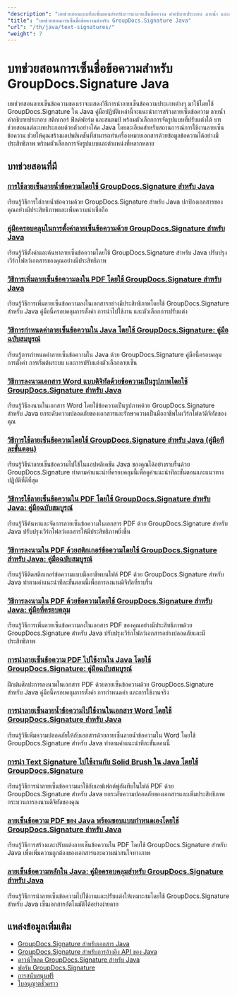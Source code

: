 ```yaml
---
"description": "บทช่วยสอนแบบทีละขั้นตอนสำหรับการนำลายเซ็นข้อความ คำอธิบายประกอบ ลายน้ำ และการทำเครื่องหมายเอกสารตามข้อความไปใช้งานด้วย GroupDocs.Signature สำหรับ Java"
"title": "บทช่วยสอนการเซ็นชื่อข้อความสำหรับ GroupDocs.Signature Java"
"url": "/th/java/text-signatures/"
"weight": 7
---
```


# บทช่วยสอนการเซ็นชื่อข้อความสำหรับ GroupDocs.Signature Java

บทช่วยสอนลายเซ็นข้อความของเราจะแสดงวิธีการนำลายเซ็นข้อความประเภทต่างๆ มาใช้โดยใช้ GroupDocs.Signature ใน Java คู่มือปฏิบัติเหล่านี้จะแนะนำการสร้างลายเซ็นข้อความ ลายน้ำ คำอธิบายประกอบ สติกเกอร์ ฟิลด์ฟอร์ม และสแตมป์ พร้อมตัวเลือกการจัดรูปแบบที่ปรับแต่งได้ บทช่วยสอนแต่ละบทประกอบด้วยตัวอย่างโค้ด Java โดยละเอียดสำหรับสถานการณ์การใช้งานลายเซ็นข้อความ ช่วยให้คุณสร้างแอปพลิเคชันที่สามารถทำเครื่องหมายเอกสารด้วยข้อมูลข้อความได้อย่างมีประสิทธิภาพ พร้อมตัวเลือกการจัดรูปแบบและตำแหน่งที่หลากหลาย

## บทช่วยสอนที่มี

### [การใช้ลายเซ็นลายน้ำข้อความโดยใช้ GroupDocs.Signature สำหรับ Java](./apply-text-watermark-signature-groupdocs-java/)
เรียนรู้วิธีการใส่ลายน้ำข้อความด้วย GroupDocs.Signature สำหรับ Java ปกป้องเอกสารของคุณอย่างมีประสิทธิภาพและเพิ่มความน่าเชื่อถือ

### [คู่มือครอบคลุมในการตั้งค่าลายเซ็นข้อความด้วย GroupDocs.Signature สำหรับ Java](./guide-setting-up-text-signatures-groupdocs-signature-java/)
เรียนรู้วิธีตั้งค่าและค้นหาลายเซ็นข้อความโดยใช้ GroupDocs.Signature สำหรับ Java ปรับปรุงเวิร์กโฟลว์เอกสารของคุณอย่างมีประสิทธิภาพ

### [วิธีการเพิ่มลายเซ็นข้อความลงใน PDF โดยใช้ GroupDocs.Signature สำหรับ Java](./groupdocs-signature-java-add-text-signature/)
เรียนรู้วิธีการเพิ่มลายเซ็นข้อความลงในเอกสารอย่างมีประสิทธิภาพโดยใช้ GroupDocs.Signature สำหรับ Java คู่มือนี้ครอบคลุมการตั้งค่า การนำไปใช้งาน และตัวเลือกการปรับแต่ง

### [วิธีการกำหนดค่าลายเซ็นข้อความใน Java โดยใช้ GroupDocs.Signature: คู่มือฉบับสมบูรณ์](./configure-text-signatures-java-groupdocs-signature/)
เรียนรู้การกำหนดค่าลายเซ็นข้อความใน Java ด้วย GroupDocs.Signature คู่มือนี้ครอบคลุมการตั้งค่า การเริ่มต้นระบบ และการปรับแต่งตัวเลือกลายเซ็น

### [วิธีการลงนามเอกสาร Word แบบดิจิทัลด้วยข้อความเป็นรูปภาพโดยใช้ GroupDocs.Signature สำหรับ Java](./sign-word-docs-text-image-groupdocs-java/)
เรียนรู้วิธีลงนามในเอกสาร Word โดยใช้ข้อความเป็นรูปภาพด้วย GroupDocs.Signature สำหรับ Java ยกระดับความปลอดภัยของเอกสารและรักษาความเป็นมืออาชีพในเวิร์กโฟลว์ดิจิทัลของคุณ

### [วิธีการใช้ลายเซ็นข้อความโดยใช้ GroupDocs.Signature สำหรับ Java (คู่มือทีละขั้นตอน)](./implement-text-signatures-groupdocs-java/)
เรียนรู้วิธีนำลายเซ็นข้อความไปใช้ในแอปพลิเคชัน Java ของคุณได้อย่างราบรื่นด้วย GroupDocs.Signature ทำตามคำแนะนำที่ครอบคลุมนี้เพื่อดูคำแนะนำทีละขั้นตอนและแนวทางปฏิบัติที่ดีที่สุด

### [วิธีการใช้ลายเซ็นข้อความใน PDF โดยใช้ GroupDocs.Signature สำหรับ Java: คู่มือฉบับสมบูรณ์](./groupdocs-signature-java-text-signatures-pdf/)
เรียนรู้วิธีค้นหาและจัดการลายเซ็นข้อความในเอกสาร PDF ด้วย GroupDocs.Signature สำหรับ Java ปรับปรุงเวิร์กโฟลว์เอกสารให้มีประสิทธิภาพยิ่งขึ้น

### [วิธีการลงนามใน PDF ด้วยสติกเกอร์ข้อความโดยใช้ GroupDocs.Signature สำหรับ Java: คู่มือฉบับสมบูรณ์](./groupdocs-signature-java-pdf-text-sticker/)
เรียนรู้วิธีติดสติกเกอร์ข้อความแบบมืออาชีพบนไฟล์ PDF ด้วย GroupDocs.Signature สำหรับ Java ทำตามคำแนะนำทีละขั้นตอนนี้เพื่อการลงนามดิจิทัลที่ราบรื่น

### [วิธีการลงนามใน PDF ด้วยข้อความโดยใช้ GroupDocs.Signature สำหรับ Java: คู่มือที่ครอบคลุม](./sign-pdf-text-groupdocs-signature-java/)
เรียนรู้วิธีการเพิ่มลายเซ็นข้อความลงในเอกสาร PDF ของคุณอย่างมีประสิทธิภาพด้วย GroupDocs.Signature สำหรับ Java ปรับปรุงเวิร์กโฟลว์เอกสารอย่างปลอดภัยและมีประสิทธิภาพ

### [การนำลายเซ็นข้อความ PDF ไปใช้งานใน Java โดยใช้ GroupDocs.Signature: คู่มือฉบับสมบูรณ์](./pdf-text-signatures-java-groupdocs-signature/)
ฝึกฝนศิลปะการลงนามในเอกสาร PDF ด้วยลายเซ็นข้อความด้วย GroupDocs.Signature สำหรับ Java คู่มือนี้ครอบคลุมการตั้งค่า การกำหนดค่า และการใช้งานจริง

### [การนำลายเซ็นลายน้ำข้อความไปใช้งานในเอกสาร Word โดยใช้ GroupDocs.Signature สำหรับ Java](./implement-text-watermark-signature-word-documents-groupdocs-java/)
เรียนรู้วิธีเพิ่มความปลอดภัยให้กับเอกสารด้วยลายเซ็นลายน้ำข้อความใน Word โดยใช้ GroupDocs.Signature สำหรับ Java ทำตามคำแนะนำทีละขั้นตอนนี้

### [การนำ Text Signature ไปใช้งานกับ Solid Brush ใน Java โดยใช้ GroupDocs.Signature](./groupdocs-signature-java-text-solid-brush/)
เรียนรู้วิธีการนำลายเซ็นข้อความมาใช้กับเอฟเฟกต์พู่กันทึบในไฟล์ PDF ด้วย GroupDocs.Signature สำหรับ Java ยกระดับความปลอดภัยของเอกสารและเพิ่มประสิทธิภาพกระบวนการลงนามดิจิทัลของคุณ

### [ลายเซ็นข้อความ PDF ของ Java พร้อมขอบแบบกำหนดเองโดยใช้ GroupDocs.Signature สำหรับ Java](./java-pdf-text-signatures-groupdocs-custom-borders/)
เรียนรู้วิธีการสร้างและปรับแต่งลายเซ็นข้อความใน PDF โดยใช้ GroupDocs.Signature สำหรับ Java เพื่อเพิ่มความถูกต้องของเอกสารและความน่าสนใจทางภาพ

### [ลายเซ็นข้อความหลักใน Java: คู่มือครอบคลุมสำหรับ GroupDocs.Signature สำหรับ Java](./groupdocs-signature-java-text-signatures-guide/)
เรียนรู้วิธีการนำลายเซ็นข้อความไปใช้งานและปรับแต่งให้เหมาะสมโดยใช้ GroupDocs.Signature สำหรับ Java เซ็นเอกสารอัตโนมัติได้อย่างง่ายดาย

## แหล่งข้อมูลเพิ่มเติม

- [GroupDocs.Signature สำหรับเอกสาร Java](https://docs.groupdocs.com/signature/java/)
- [GroupDocs.Signature สำหรับการอ้างอิง API ของ Java](https://reference.groupdocs.com/signature/java/)
- [ดาวน์โหลด GroupDocs.Signature สำหรับ Java](https://releases.groupdocs.com/signature/java/)
- [ฟอรัม GroupDocs.Signature](https://forum.groupdocs.com/c/signature)
- [การสนับสนุนฟรี](https://forum.groupdocs.com/)
- [ใบอนุญาตชั่วคราว](https://purchase.groupdocs.com/temporary-license/)